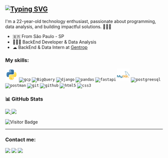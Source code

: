 ## [![Typing SVG](https://readme-typing-svg.demolab.com?font=sans&weight=800&size=50&pause=3000&color=004ab8&background=FFFFFF00&width=600&height=90&lines=Hi,+I'm+Felipe!+👋🏼;Backend+Developer💻)](https://git.io/typing-svg)

I'm a 22-year-old technology enthusiast, passionate about programming, data analysis, and building impactful solutions. 🚀🇧🇷

+ 🇧🇷 From São Paulo - SP  
+ 🧑🏻‍💻 BackEnd Developer & Data Analysis  
+ ☁ BackEnd & Data Intern at [Gentrop](https://www.gentrop.com/)

### My skills: 
<p align="left"> 
  <code><img src="https://raw.githubusercontent.com/devicons/devicon/master/icons/python/python-original.svg" alt="python" width="40" height="40"/></code>
  <code><img src="https://www.vectorlogo.zone/logos/google_cloud/google_cloud-icon.svg" alt="gcp" width="40" height="40"/></code>
  <code><img src="https://www.vectorlogo.zone/logos/google_bigquery/google_bigquery-icon.svg" alt="BigQuery" width="40" height="40"/></code>
  <code><img src="https://cdn.jsdelivr.net/gh/devicons/devicon@latest/icons/django/django-plain.svg" alt="django" width="40" height="40"/></code>
  <code><img src="https://cdn.jsdelivr.net/gh/devicons/devicon@latest/icons/pandas/pandas-original.svg" alt="pandas" width="40" height="40"/></code>
  <code><img src="https://github.com/gilbarbara/logos/blob/main/logos/fastapi-icon.svg" alt="fastapi" width="40" height="40"/></code>
  <code><img src="https://raw.githubusercontent.com/devicons/devicon/master/icons/mysql/mysql-original-wordmark.svg" alt="mysql" width="40" height="40"/></code>
  <code><img src="https://cdn.jsdelivr.net/gh/devicons/devicon@latest/icons/postgresql/postgresql-original.svg" alt="postgreesql" width="40" height="40"/></code>
  <code><img src="https://www.vectorlogo.zone/logos/getpostman/getpostman-icon.svg" alt="postman" width="40" height="40"/></code>
  <code><img src="https://www.vectorlogo.zone/logos/git-scm/git-scm-icon.svg" alt="git" width="40" height="40"/></code>
  <code><img src="https://www.vectorlogo.zone/logos/github/github-icon.svg" alt="github" width="40" height="40"/></code>
  <code><img src="https://www.vectorlogo.zone/logos/w3_html5/w3_html5-icon.svg" alt="html5" width="40" height="40"/></code>
  <code><img src="https://www.vectorlogo.zone/logos/w3_css/w3_css-icon~old.svg" alt="css3" width="40" height="40"/></code>
</p>

### 📊 GitHub Stats
<a href="https://www.linkedin.com/in/fmardoka/" target="_blank">
  <img height="150em" src="https://github-readme-stats.vercel.app/api?username=felipemardoqueu&show_icons=true&theme=chartreuse-dark&include_all_commits=true&count_private=true"/>
  <img height="150em" src="https://github-readme-stats.vercel.app/api/top-langs/?username=felipemardoqueu&layout=compact&langs_count=7&theme=chartreuse-dark"/>
</a>

![Visitor Badge](https://visitor-badge.laobi.icu/badge?page_id=felipemardoqueu.felipemardoqueu)

---

### Contact me:
<a href="https://www.linkedin.com/in/fmardoka/" target="_blank"><img src="https://img.shields.io/badge/-LinkedIn-%230077B5?style=for-the-badge&logo=linkedin&logoColor=white" target="_blank"></a>
<a href="mailto:mardoca3@gmail.com" target="_blank"><img src="https://img.shields.io/badge/Gmail-D14836?style=for-the-badge&logo=gmail&logoColor=white" target="_blank"></a> 
<a href="https://github.com/felipemardoqueu" target="_blank"><img src="https://img.shields.io/badge/GitHub-181717?style=for-the-badge&logo=github&logoColor=white"/></a>
